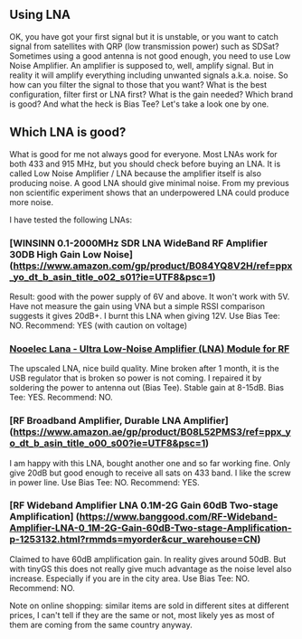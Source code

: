 ## Using LNA

OK, you have got your first signal but it is unstable, or you want to catch signal from satellites with QRP (low transmission power) such as SDSat? Sometimes using a good antenna is not good enough, you need to use Low Noise Amplifier. 
An amplifier is supposed to, well, amplify signal. But in reality it will amplify everything including unwanted signals a.k.a. noise. So how can you filter the signal to those that you want? What is the best configuration, filter first or LNA first? What is the gain needed? Which brand is good? And what the heck is Bias Tee? Let's take a look one by one.

## Which LNA is good?

What is good for me not always good for everyone. Most LNAs work for both 433 and 915 MHz, but you should check before buying an LNA.
It is called Low Noise Amplifier / LNA because the amplifier itself is also producing noise. 
A good LNA should give minimal noise. From my previous non scientific experiment shows that an underpowered LNA could produce more noise.

I have tested the following LNAs:

### [WINSINN 0.1-2000MHz SDR LNA WideBand RF Amplifier 30DB High Gain Low Noise] (https://www.amazon.com/gp/product/B084YQ8V2H/ref=ppx_yo_dt_b_asin_title_o02_s01?ie=UTF8&psc=1)

Result: good with the power supply of 6V and above. It won't work with 5V. Have not measure the gain using VNA but a simple RSSI comparison suggests it gives 20dB+. I burnt this LNA when giving 12V. 
Use Bias Tee: NO.
Recommend: YES (with caution on voltage)

### [Nooelec Lana - Ultra Low-Noise Amplifier (LNA) Module for RF](https://www.amazon.com/gp/product/B07XNLJ9X2/ref=ppx_yo_dt_b_asin_title_o02_s01?ie=UTF8&psc=1)

The upscaled LNA, nice build quality. Mine broken after 1 month, it is the USB regulator that is broken so power is not coming. I repaired it by soldering the power to antenna out (Bias Tee). Stable gain at 8-15dB. 
Bias Tee: YES.
Recommend: NO.

### [RF Broadband Amplifier, Durable LNA Amplifier] (https://www.amazon.ae/gp/product/B08L52PMS3/ref=ppx_yo_dt_b_asin_title_o00_s00?ie=UTF8&psc=1)

I am happy with this LNA, bought another one and so far working fine. Only give 20dB but good enough to receive all sats on 433 band. I like the screw in power line. 
Use Bias Tee: NO.
Recommend: YES.

### [RF Wideband Amplifier LNA 0.1M-2G Gain 60dB Two-stage Amplification] (https://www.banggood.com/RF-Wideband-Amplifier-LNA-0_1M-2G-Gain-60dB-Two-stage-Amplification-p-1253132.html?rmmds=myorder&cur_warehouse=CN)

Claimed to have 60dB amplification gain. In reality gives around 50dB. But with tinyGS this does not really give much advantage as the noise level also increase. Especially if you are in the city area.
Use Bias Tee: NO.
Recommend: NO.

Note on online shopping: similar items are sold in different sites at different prices, I can't tell if they are the same or not, most likely yes as most of them are coming from the same country anyway.
